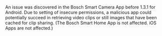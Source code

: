 An issue was discovered in the Bosch Smart Camera App before 1.3.1 for Android. Due to setting of insecure permissions, a malicious app could potentially succeed in retrieving video clips or still images that have been cached for clip sharing. (The Bosch Smart Home App is not affected. iOS Apps are not affected.)